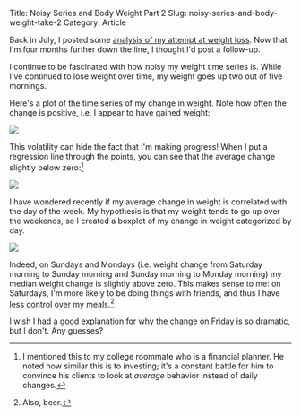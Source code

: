 Title: Noisy Series and Body Weight Part 2
Slug: noisy-series-and-body-weight-take-2
Category: Article

Back in July, I posted some [analysis of my attempt at weight loss](http://stiglerdiet.com/blog/2013/Jul/26/noisy-series-and-body-weight/). Now that I'm four months further down the line, I thought I'd post a follow-up.

I continue to be fascinated with how noisy my weight time series is. While I've continued to lose weight over time, my weight goes up two out of five mornings.

Here's a plot of the time series of my change in weight. Note how often the change is positive, i.e. I appear to have gained weight:

![](/uploads/2013/11/weight_change1.png)

This volatility can hide the fact that I'm making progress! When I put a regression line through the points, you can see that the average change slightly below zero:[^investing]

![](/uploads/2013/11/weight_change2.png)

I have wondered recently if my average change in weight is correlated with the day of the week. My hypothesis is that my weight tends to go up over the weekends, so I created a boxplot of my change in weight categorized by day.

![](/uploads/2013/11/weight_box.png)

Indeed, on Sundays and Mondays (i.e. weight change from Saturday morning to Sunday morning and Sunday morning to Monday morning) my median weight change is slightly above zero. This makes sense to me: on Saturdays, I'm more likely to be doing things with friends, and thus I have less control over my meals.[^beer]

I wish I had a good explanation for why the change on Friday is so dramatic, but I don't. Any guesses?

 [^beer]: Also, beer.
 [^investing]: I mentioned this to my college roommate who is a financial planner. He noted how similar this is to investing; it's a constant battle for him to convince his clients to look at _average_ behavior instead of daily changes.